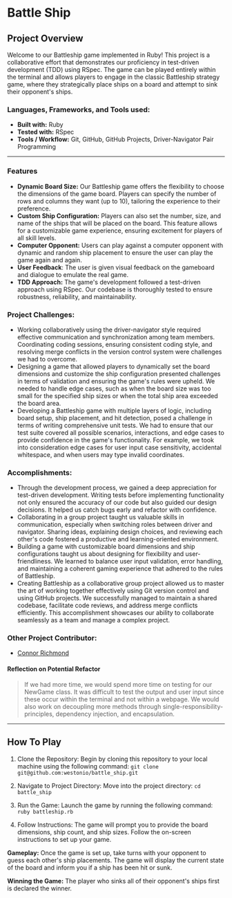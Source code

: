 # Battle Ship

## Project Overview 
Welcome to our Battleship game implemented in Ruby! This project is a collaborative effort that demonstrates our proficiency in test-driven development (TDD) using RSpec. The game can be played entirely within the terminal and allows players to engage in the classic Battleship strategy game, where they strategically place ships on a board and attempt to sink their opponent's ships.

### Languages, Frameworks, and Tools used:
- **Built with:** Ruby
- **Tested with:** RSpec
- **Tools / Workflow:** Git, GitHub, GitHub Projects, Driver-Navigator Pair Programming
---
### Features
- **Dynamic Board Size:** Our Battleship game offers the flexibility to choose the dimensions of the game board. Players can specify the number of rows and columns they want (up to 10), tailoring the experience to their preference.
- **Custom Ship Configuration:** Players can also set the number, size, and name of the ships that will be placed on the board. This feature allows for a customizable game experience, ensuring excitement for players of all skill levels.
- **Computer Opponent:** Users can play against a computer opponent with dynamic and random ship placement to ensure the user can play the game again and again.
- **User Feedback**: The user is given visual feedback on the gameboard and dialogue to emulate the real game.
- **TDD Approach:** The game's development followed a test-driven approach using RSpec. Our codebase is thoroughly tested to ensure robustness, reliability, and maintainability.

### Project Challenges:
- Working collaboratively using the driver-navigator style required effective communication and synchronization among team members. Coordinating coding sessions, ensuring consistent coding style, and resolving merge conflicts in the version control system were challenges we had to overcome.
- Designing a game that allowed players to dynamically set the board dimensions and customize the ship configuration presented challenges in terms of validation and ensuring the game's rules were upheld. We needed to handle edge cases, such as when the board size was too small for the specified ship sizes or when the total ship area exceeded the board area.
- Developing a Battleship game with multiple layers of logic, including board setup, ship placement, and hit detection, posed a challenge in terms of writing comprehensive unit tests. We had to ensure that our test suite covered all possible scenarios, interactions, and edge cases to provide confidence in the game's functionality. For example, we took into consideration edge cases for user input case sensitivity, accidental whitespace, and when users may type invalid coordinates.

### Accomplishments:
- Through the development process, we gained a deep appreciation for test-driven development. Writing tests before implementing functionality not only ensured the accuracy of our code but also guided our design decisions. It helped us catch bugs early and refactor with confidence.
- Collaborating in a group project taught us valuable skills in communication, especially when switching roles between driver and navigator. Sharing ideas, explaining design choices, and reviewing each other's code fostered a productive and learning-oriented environment.
- Building a game with customizable board dimensions and ship configurations taught us about designing for flexibility and user-friendliness. We learned to balance user input validation, error handling, and maintaining a coherent gaming experience that adhered to the rules of Battleship.
- Creating Battleship as a collaborative group project allowed us to master the art of working together effectively using Git version control and using GitHub projects. We successfully managed to maintain a shared codebase, facilitate code reviews, and address merge conflicts efficiently. This accomplishment showcases our ability to collaborate seamlessly as a team and manage a complex project.

### Other Project Contributor: 
- [Connor Richmond](https://github.com/ConnorRichmond)

#### Reflection on Potential Refactor
> If we had more time, we would spend more time on testing for our NewGame class. It was difficult to test the output and user input since these occur within the terminal and not within a webpage. We would also work on decoupling more methods through single-responsibility-principles, dependency injection, and encapsulation.
---
## How To Play
1. Clone the Repository: Begin by cloning this repository to your local machine using the following command:
`git clone git@github.com:westonio/battle_ship.git`

2. Navigate to Project Directory: Move into the project directory:
`cd battle_ship`

3. Run the Game: Launch the game by running the following command:
`ruby battleship.rb`

4. Follow Instructions: The game will prompt you to provide the board dimensions, ship count, and ship sizes. Follow the on-screen instructions to set up your game.

**Gameplay:** Once the game is set up, take turns with your opponent to guess each other's ship placements. The game will display the current state of the board and inform you if a ship has been hit or sunk.

**Winning the Game:** The player who sinks all of their opponent's ships first is declared the winner.

